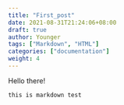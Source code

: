 ```yaml
---
title: "First_post"
date: 2021-08-31T21:24:06+08:00
draft: true
author: Younger
tags: ["Markdown", "HTML"]
categories: ["documentation"]
weight: 4
---
```


Hello there!

```
this is markdown test
```